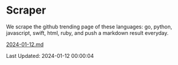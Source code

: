 # Scraper

We scrape the github trending page of these languages: go, python, javascript, swift, html, ruby, and push a markdown result everyday.

[2024-01-12.md](https://github.com/henson/Scraper/blob/master/2024-01-12.md)

Last Updated: 2024-01-12 00:00:04